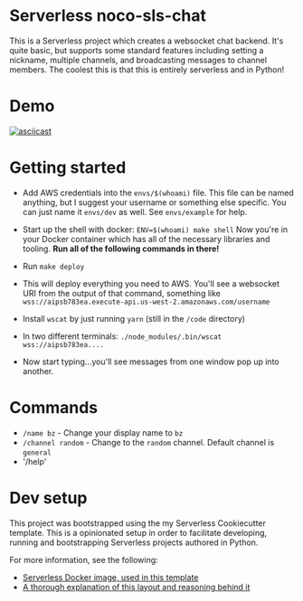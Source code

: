 # Serverless noco-sls-chat

This is a Serverless project which creates a websocket chat backend. It's quite basic, but supports
some standard features including setting a nickname, multiple channels, and broadcasting messages
to channel members. The coolest this is that this is entirely serverless and in Python!


# Demo

[![asciicast](https://asciinema.org/a/O1ya9VitrkhH1lQVCqxbJsV6P.svg)](https://asciinema.org/a/O1ya9VitrkhH1lQVCqxbJsV6P)

# Getting started

- Add AWS credentials into the `envs/$(whoami)` file. This file can be named anything, but I
  suggest your username or something else specific. You can just name it `envs/dev` as well. See
  `envs/example` for help.
- Start up the shell with docker: `ENV=$(whoami) make shell`  Now you're in your Docker container
  which has all of the necessary libraries and tooling. **Run all of the following commands in there!**

- Run `make deploy`
- This will deploy everything you need to AWS. You'll see a websocket URI from the output of that command, something like
  `wss://aipsb783ea.execute-api.us-west-2.amazonaws.com/username`
- Install `wscat` by just running `yarn` (still in the `/code` directory)
- In two different terminals: `./node_modules/.bin/wscat wss://aipsb783ea....`
- Now start typing...you'll see messages from one window pop up into another.

# Commands

- `/name bz` - Change your display name to `bz`
- `/channel random` - Change to the `random` channel. Default channel is `general`
- '/help'

# Dev setup

This project was bootstrapped using the my Serverless Cookiecutter template. This is a
opinionated setup in order to facilitate developing, running and bootstrapping Serverless projects
authored in Python.

For more information, see the following:

- [Serverless Docker image, used in this template](https://github.com/brianz/serverless)
- [A thorough explanation of this layout and reasoning behind it](http://blog.brianz.bz/post/structuring-serverless-applications-with-python/)
